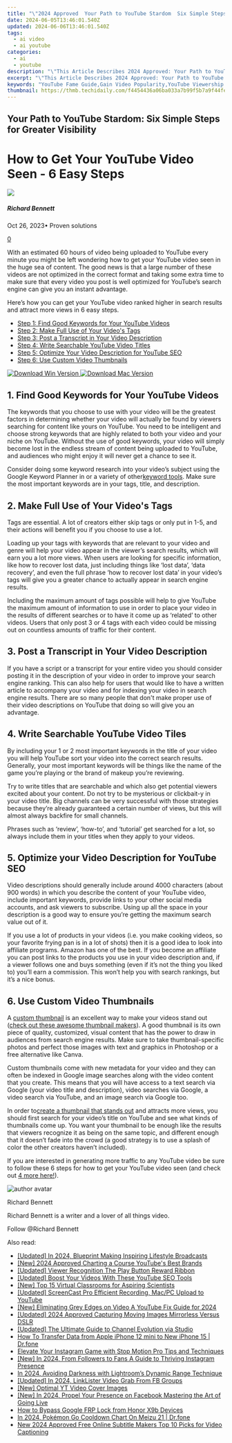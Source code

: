 ```yaml
---
title: "\"2024 Approved  Your Path to YouTube Stardom  Six Simple Steps for Greater Visibility\""
date: 2024-06-05T13:46:01.540Z
updated: 2024-06-06T13:46:01.540Z
tags:
  - ai video
  - ai youtube
categories:
  - ai
  - youtube
description: "\"This Article Describes 2024 Approved: Your Path to YouTube Stardom: Six Simple Steps for Greater Visibility\""
excerpt: "\"This Article Describes 2024 Approved: Your Path to YouTube Stardom: Six Simple Steps for Greater Visibility\""
keywords: "YouTube Fame Guide,Gain Video Popularity,YouTube Viewership Boost,Channel Visibility Tips,Video Marketing Strategy,Social Media Success,Digital Content Exposure"
thumbnail: https://thmb.techidaily.com/f4454436a06ba033a7b99f5b7a9f44fe470868599b2299ee24471567dbe046e5.jpg
---
```


## Your Path to YouTube Stardom: Six Simple Steps for Greater Visibility

# How to Get Your YouTube Video Seen - 6 Easy Steps

![](https://images.wondershare.com/filmora/article-images/richard-bennett.jpg)

##### Richard Bennett

 Oct 26, 2023• Proven solutions

[0](#commentsBoxSeoTemplate)

With an estimated 60 hours of video being uploaded to YouTube every minute you might be left wondering how to get your YouTube video seen in the huge sea of content. The good news is that a large number of these videos are not optimized in the correct format and taking some extra time to make sure that every video you post is well optimized for YouTube’s search engine can give you an instant advantage.

Here’s how you can get your YouTube video ranked higher in search results and attract more views in 6 easy steps.

* [Step 1: Find Good Keywords for Your YouTube Videos](#one)
* [Step 2: Make Full Use of Your Video's Tags](#two)
* [Step 3: Post a Transcript in Your Video Description](#three)
* [Step 4: Write Searchable YouTube Video Titles](#four)
* [Step 5: Optimize Your Video Description for YouTube SEO](#five)
* [Step 6: Use Custom Video Thumbnails](#six)

[![Download Win Version](https://images.wondershare.com/filmora/guide/download-btn-win.jpg) ](https://tools.techidaily.com/wondershare/filmora/download/) [![Download Mac Version](https://images.wondershare.com/filmora/guide/download-btn-mac.jpg) ](https://tools.techidaily.com/wondershare/filmora/download/)

## 1\. Find Good Keywords for Your YouTube Videos

The keywords that you choose to use with your video will be the greatest factors in determining whether your video will actually be found by viewers searching for content like yours on YouTube. You need to be intelligent and choose strong keywords that are highly related to both your video and your niche on YouTube. Without the use of good keywords, your video will simply become lost in the endless stream of content being uploaded to YouTube, and audiences who might enjoy it will never get a chance to see it.

Consider doing some keyword research into your video’s subject using the Google Keyword Planner in or a variety of other[keyword tools](https://tools.techidaily.com/wondershare/filmora/download/). Make sure the most important keywords are in your tags, title, and description.

## 2\. Make Full Use of Your Video's Tags

Tags are essential. A lot of creators either skip tags or only put in 1-5, and their actions will benefit you if you choose to use a lot.

Loading up your tags with keywords that are relevant to your video and genre will help your video appear in the viewer’s search results, which will earn you a lot more views. When users are looking for specific information, like how to recover lost data, just including things like ‘lost data’, ‘data recovery’, and even the full phrase ‘how to recover lost data’ in your video’s tags will give you a greater chance to actually appear in search engine results.

Including the maximum amount of tags possible will help to give YouTube the maximum amount of information to use in order to place your video in the results of different searches or to have it come up as ‘related’ to other videos. Users that only post 3 or 4 tags with each video could be missing out on countless amounts of traffic for their content.

## 3\. Post a Transcript in Your Video Description

If you have a script or a transcript for your entire video you should consider posting it in the description of your video in order to improve your search engine ranking. This can also help for users that would like to have a written article to accompany your video and for indexing your video in search engine results. There are so many people that don't make proper use of their video descriptions on YouTube that doing so will give you an advantage.

## 4\. Write Searchable YouTube Video Tiles

By including your 1 or 2 most important keywords in the title of your video you will help YouTube sort your video into the correct search results. Generally, your most important keywords will be things like the name of the game you’re playing or the brand of makeup you’re reviewing.

Try to write titles that are searchable and which also get potential viewers excited about your content. Do not try to be mysterious or clickbait-y in your video title. Big channels can be very successful with those strategies because they’re already guaranteed a certain number of views, but this will almost always backfire for small channels.

Phrases such as ‘review’, ‘how-to’, and ‘tutorial’ get searched for a lot, so always include them in your titles when they apply to your videos.

## 5\. Optimize your Video Description for YouTube SEO

Video descriptions should generally include around 4000 characters (about 900 words) in which you describe the content of your YouTube video, include important keywords, provide links to your other social media accounts, and ask viewers to subscribe. Using up all the space in your description is a good way to ensure you’re getting the maximum search value out of it.

If you use a lot of products in your videos (i.e. you make cooking videos, so your favorite frying pan is in a lot of shots) then it is a good idea to look into affiliate programs. Amazon has one of the best. If you become an affiliate you can post links to the products you use in your video description and, if a viewer follows one and buys something (even if it’s not the thing you liked to) you’ll earn a commission. This won’t help you with search rankings, but it’s a nice bonus.

## 6\. Use Custom Video Thumbnails

A [custom thumbnail](https://tools.techidaily.com/wondershare/filmora/download/) is an excellent way to make your videos stand out ([check out these awesome thumbnail makers](https://tools.techidaily.com/wondershare/filmora/download/)). A good thumbnail is its own piece of quality, customized, visual content that has the power to draw in audiences from search engine results. Make sure to take thumbnail-specific photos and perfect those images with text and graphics in Photoshop or a free alternative like Canva.

Custom thumbnails come with new metadata for your video and they can often be indexed in Google image searches along with the video content that you create. This means that you will have access to a text search via Google (your video title and description), video searches via Google, a video search via YouTube, and an image search via Google too.

In order to[create a thumbnail that stands out](https://tools.techidaily.com/wondershare/filmora/download/) and attracts more views, you should first search for your video’s title on YouTube and see what kinds of thumbnails come up. You want your thumbnail to be enough like the results that viewers recognize it as being on the same topic, and different enough that it doesn’t fade into the crowd (a good strategy is to use a splash of color the other creators haven’t included).

If you are interested in generating more traffic to any YouTube video be sure to follow these 6 steps for how to get your YouTube video seen (and check out [4 more here!](https://tools.techidaily.com/wondershare/filmora/download/)).

![author avatar](https://images.wondershare.com/filmora/article-images/richard-bennett.jpg)

Richard Bennett

Richard Bennett is a writer and a lover of all things video.

Follow @Richard Bennett

<span class="atpl-alsoreadstyle">Also read:</span>
<div><ul>
<li><a href="https://facebook-video-share.techidaily.com/updated-in-2024-blueprint-making-inspiring-lifestyle-broadcasts/"><u>[Updated] In 2024, Blueprint  Making Inspiring Lifestyle Broadcasts</u></a></li>
<li><a href="https://facebook-video-share.techidaily.com/new-2024-approved-charting-a-course-youtubes-best-brands/"><u>[New] 2024 Approved  Charting a Course  YouTube's Best Brands</u></a></li>
<li><a href="https://facebook-video-share.techidaily.com/updated-viewer-recognition-the-play-button-reward-ribbon/"><u>[Updated] Viewer Recognition  The Play Button Reward Ribbon</u></a></li>
<li><a href="https://facebook-video-share.techidaily.com/updated-boost-your-videos-with-these-youtube-seo-tools/"><u>[Updated] Boost Your Videos With These YouTube SEO Tools</u></a></li>
<li><a href="https://facebook-video-share.techidaily.com/new-top-15-virtual-classrooms-for-aspiring-scientists/"><u>[New] Top 15 Virtual Classrooms for Aspiring Scientists</u></a></li>
<li><a href="https://facebook-video-share.techidaily.com/updated-screencast-pro-efficient-recording-macpc-upload-to-youtube/"><u>[Updated] ScreenCast Pro  Efficient Recording, Mac/PC Upload to YouTube</u></a></li>
<li><a href="https://facebook-video-share.techidaily.com/new-eliminating-grey-edges-on-video-a-youtube-fix-guide-for-2024/"><u>[New] Eliminating Grey Edges on Video  A YouTube Fix Guide for 2024</u></a></li>
<li><a href="https://facebook-video-share.techidaily.com/updated-2024-approved-capturing-moving-images-mirrorless-versus-dslr/"><u>[Updated] 2024 Approved  Capturing Moving Images  Mirrorless Versus DSLR</u></a></li>
<li><a href="https://facebook-video-share.techidaily.com/updated-the-ultimate-guide-to-channel-evolution-via-studio/"><u>[Updated] The Ultimate Guide to Channel Evolution via Studio</u></a></li>
<li><a href="https://iphone-transfer.techidaily.com/how-to-transfer-data-from-apple-iphone-12-mini-to-new-iphone-15-drfone-by-drfone-transfer-from-ios/"><u>How To Transfer Data from Apple iPhone 12 mini to New iPhone 15 | Dr.fone</u></a></li>
<li><a href="https://smart-video-creator.techidaily.com/elevate-your-instagram-game-with-stop-motion-pro-tips-and-techniques/"><u>Elevate Your Instagram Game with Stop Motion Pro Tips and Techniques</u></a></li>
<li><a href="https://instagram-video-recordings.techidaily.com/new-in-2024-from-followers-to-fans-a-guide-to-thriving-instagram-presence/"><u>[New] In 2024, From Followers to Fans  A Guide to Thriving Instagram Presence</u></a></li>
<li><a href="https://extra-tips.techidaily.com/in-2024-avoiding-darkness-with-lightrooms-dynamic-range-technique/"><u>In 2024, Avoiding Darkness with Lightroom’s Dynamic Range Technique</u></a></li>
<li><a href="https://facebook-clips.techidaily.com/updated-in-2024-linklister-video-grab-from-fb-groups/"><u>[Updated] In 2024, LinkLister  Video Grab From FB Groups</u></a></li>
<li><a href="https://youtube-help.techidaily.com/new-optimal-yt-video-cover-images/"><u>[New] Optimal YT Video Cover Images</u></a></li>
<li><a href="https://facebook-videos.techidaily.com/new-in-2024-propel-your-presence-on-facebook-mastering-the-art-of-going-live/"><u>[New] In 2024, Propel Your Presence on Facebook  Mastering the Art of Going Live</u></a></li>
<li><a href="https://bypass-frp.techidaily.com/how-to-bypass-google-frp-lock-from-honor-x9b-devices-by-drfone-android/"><u>How to Bypass Google FRP Lock from Honor X9b Devices</u></a></li>
<li><a href="https://android-pokemon-go.techidaily.com/in-2024-pokemon-go-cooldown-chart-on-meizu-21-drfone-by-drfone-virtual-android/"><u>In 2024, Pokémon Go Cooldown Chart On Meizu 21 | Dr.fone</u></a></li>
<li><a href="https://video-creation-software.techidaily.com/new-2024-approved-free-online-subtitle-makers-top-10-picks-for-video-captioning/"><u>New 2024 Approved Free Online Subtitle Makers Top 10 Picks for Video Captioning</u></a></li>
</ul></div>

<ins class="adsbygoogle"
      style="display:block"
      data-ad-client="ca-pub-7571918770474297"
      data-ad-slot="8358498916"
      data-ad-format="auto"
      data-full-width-responsive="true"></ins>